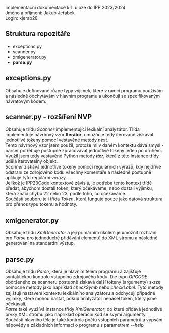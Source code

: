 Implementační dokumentace k 1. úloze do IPP 2023/2024\
Jméno a příjmení: Jakub Jeřábek\
Login: xjerab28

## Struktura repozitáře
- exceptions.py
- scanner.py
- xmlgenerator.py
- **parse.py**

## exceptions.py
Obsahuje definované různe typy výjimek, které v rámci programu používám a následně odchytávám v hlavním programu a ukončuji se specifikovaným návratovým kódem. 

## scanner.py - rozšíření NVP
Obsahuje třídu *Scanner* implementující lexikalní analyzátor. Třída implementuje návrhový vzor **Iterátor**, umožňuje tedy iterovaně získávat jednotlivé tokeny pomocí vestavěné metody *next*.\
Tento návrhový vzor jsem použil, protože mi v daném kontextu dává smysl - parser potřebuje postupně zpracovávat jednotlivé tokeny jeden po druhém. Využil jsem tedy vestavěné Python metody *__iter__*, která z této instance třídy udělá iterovatelný objekt.\
*Scanner* získává jednotlivé tokeny pomocí regulárních výrazů, kdy nejdříve odstraní ze zdrojového kódu všechny komentáře a následně postupně aplikuje tyto regulární výrazy.\
Jelikož je IPP23Code kontextově závislá, je potřeba tento kontext třídě předat, abychom dostali token, který očekáváme, nebo dostali výjimku, která značí chybu 22 nebo 23, podle toho, co očekáváme.\
Součástí souboru je i třída *Token*, která funguje pouze jako datová struktura pro přenos typu tokenu a hodnoty.

## xmlgenerator.py
Obsahuje třídu *XmlGenerator* a její primárním úkolem je umožnit rozhraní pro *Parse* pro jednoduché přidávání elementů do XML stromu a následné generování na standardní výstup.

## parse.py 
Obsahuje třídu *Parse*, která je hlavním tělem programu a zajišťuje syntaktickou kontrolu vstupního zdrojového kódu. Dle typu *OPCODE* obdrženého ze scanneru postupně získává další tokeny (argumenty) skrze pomocné metody jako například *checkSymb* nebo *checkLabel*. Tyto metody zajišťují nastavení kontextu lexikálního analyzátoru a odchycují případné výjimky, které mohou nastat, pokud analyzátor nenašel token, který jsme očekávali.\
*Parse* také využívá instance třídy *XmlGenerator*, do které přidává jednotlivé prvky XML stromu jako například operační kód se svými argumenty.\
Součástí hlavního těla je také kontrola počtu vstupních parametrů a vypsání nápovědy a základních informací o programu s parametrem *--help*

